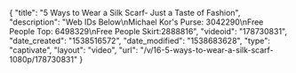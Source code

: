 {
    "title": "5 Ways to Wear a Silk Scarf- Just a Taste of Fashion",
    "description": "Web IDs Below\nMichael Kor's Purse: 3042290\nFree People Top: 6498329\nFree People Skirt:2888816",
    "videoid": "178730831",
    "date_created": "1538516572",
    "date_modified": "1538683628",
    "type": "captivate",
    "layout": "video",
    "url": "\/v\/16-5-ways-to-wear-a-silk-scarf-1080p\/178730831"
}